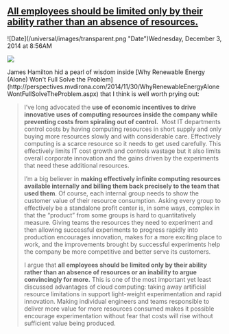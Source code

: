 ## [All employees should be limited only by their ability rather than an absence of resources.](/blog/2014/12/3/all-employees-should-be-limited-only-by-their-ability-rather.html)

<div class="journal-entry-tag journal-entry-tag-post-title"><span class="posted-on">![Date](/universal/images/transparent.png "Date")Wednesday, December 3, 2014 at 8:56AM</span></div>

<div class="body">

![](https://farm9.staticflickr.com/8634/15746118387_4d9bf3f0d2_m.jpg)

<div>James Hamilton hid a pearl of wisdom inside [Why Renewable Energy (Alone) Won't Full Solve the Problem](http://perspectives.mvdirona.com/2014/11/30/WhyRenewableEnergyAloneWontFullSolveTheProblem.aspx) that I think is well worth prying out:</div>

<div>

> I’ve long advocated the **use of economic incentives to drive innovative uses of computing resources inside the company while preventing costs from spiraling out of control.**  Most IT departments control costs by having computing resources in short supply and only buying more resources slowly and with considerable care. Effectively computing is a scarce resource so it needs to get used carefully. This effectively limits IT cost growth and controls wastage but it also limits overall corporate innovation and the gains driven by the experiments that need these additional resources.
> 
> I’m a big believer in **making effectively infinite computing resources available internally and billing them back precisely to the team that used them**. Of course, each internal group needs to show the customer value of their resource consumption. Asking every group to effectively be a standalone profit center is, in some ways, complex in that the “product” from some groups is hard to quantitatively measure. Giving teams the resources they need to experiment and then allowing successful experiments to progress rapidly into production encourages innovation, makes for a more exciting place to work, and the improvements brought by successful experiments help the company be more competitive and better serve its customers.
> 
> I argue that **all employees should be limited only by their ability rather than an absence of resources or an inability to argue convincingly for more.** This is one of the most important yet least discussed advantages of cloud computing: taking away artificial resource limitations in support light-weight experimentation and rapid innovation. Making individual engineers and teams responsible to deliver more value for more resources consumed makes it possible encourage experimentation without fear that costs will rise without sufficient value being produced.

</div>

</div>